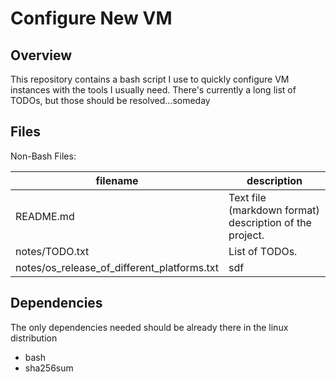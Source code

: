 # Configure New VM
## Overview
This repository contains a bash script I use to quickly configure VM instances with the 
tools I usually need. There's currently a long list of TODOs, but those should be resolved...someday

## Files

Non-Bash Files:

filename             |  description
----------------------------------|---------------------------------------------------------
README.md                                             |  Text file (markdown format) description of the project.
notes/TODO.txt                                        |  List of TODOs.
notes/os_release_of_different_platforms.txt           | sdf

## Dependencies
The only dependencies needed should be already there in the linux distribution
 - bash
 - sha256sum
